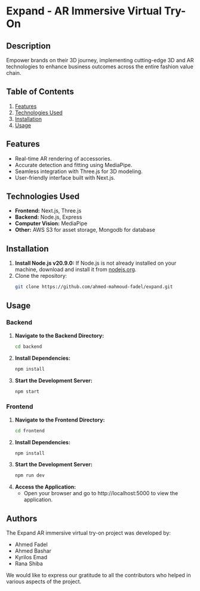 # Expand - AR Immersive Virtual Try-On

## Description
Empower brands on their 3D journey, implementing cutting-edge 3D and AR technologies to enhance business outcomes across the entire fashion value chain.

## Table of Contents
1. [Features](#features)
2. [Technologies Used](#technologies-used)
3. [Installation](#installation)
4. [Usage](#usage)

## Features
- Real-time AR rendering of accessories.
- Accurate detection and fitting using MediaPipe.
- Seamless integration with Three.js for 3D modeling.
- User-friendly interface built with Next.js.

## Technologies Used
- **Frontend:** Next.js, Three.js
- **Backend:** Node.js, Express
- **Computer Vision:** MediaPipe
- **Other:** AWS S3 for asset storage, Mongodb for database

## Installation
1. **Install Node.js v20.9.0:**
   If Node.js is not already installed on your machine, download and install it from [nodejs.org](https://nodejs.org/).
2. Clone the repository:
   ```sh
   git clone https://github.com/ahmed-mahmoud-fadel/expand.git
## Usage
### Backend
1. **Navigate to the Backend Directory:**
   ```sh
   cd backend
2. **Install Dependencies:**
   ```sh
   npm install
3. **Start the Development Server:**
   ```sh
   npm start
### Frontend
1. **Navigate to the Frontend Directory:**
   ```sh
   cd frontend
2. **Install Dependencies:**
   ```sh
   npm install
3. **Start the Development Server:**
   ```sh
   npm run dev
6. **Access the Application:**
   - Open your browser and go to http://localhost:5000 to view the application.
   


## Authors
The Expand AR immersive virtual try-on project was developed by:

- Ahmed Fadel
- Ahmed Bashar
- Kyrilos Emad
- Rana Shiba

We would like to express our gratitude to all the contributors who helped in various aspects of the project.
